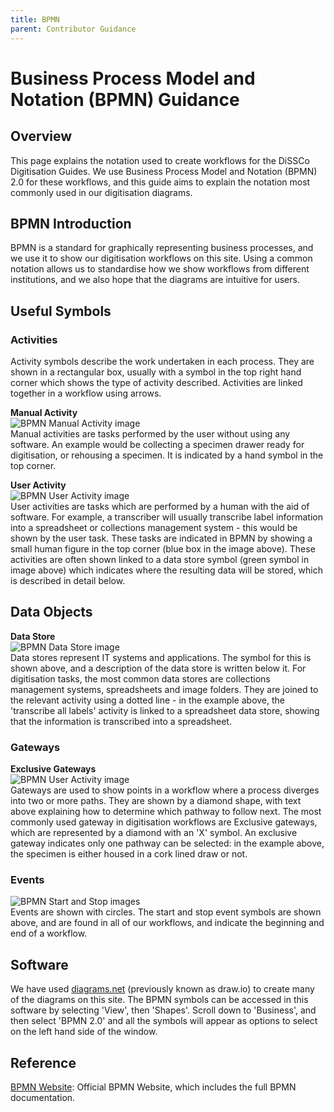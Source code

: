 ```yaml
---
title: BPMN
parent: Contributor Guidance
---
```


# Business Process Model and Notation (BPMN) Guidance

## Overview
This page explains the notation used to create workflows for the DiSSCo Digitisation Guides. We use Business Process Model and Notation (BPMN) 2.0 for these workflows, and this guide aims to explain the notation most commonly used in our digitisation diagrams.

## BPMN Introduction
BPMN is a standard for graphically representing business processes, and we use it to show our digitisation workflows on this site. Using a common notation allows us to standardise how we show workflows from different institutions, and we also hope that the diagrams are intuitive for users. 

## Useful Symbols

### Activities
Activity symbols describe the work undertaken in each process. They are shown in a rectangular box, usually with a symbol in the top right hand corner which shows the type of activity described. Activities are linked together in a workflow using arrows.

**Manual Activity**\
![BPMN Manual Activity image](https://github.com/lmfrench/lmfrench.github.io/blob/main/images/ManualBPMN.PNG?raw=true)\
Manual activities are tasks performed by the user without using any software. An example would be collecting a specimen drawer ready for digitisation, or rehousing a specimen. It is indicated by a hand symbol in the top corner.

**User Activity**\
![BPMN User Activity image](https://github.com/lmfrench/lmfrench.github.io/blob/main/images/UserBPMN.PNG?raw=true)<br/>
User activities are tasks which are performed by a human with the aid of software. For example, a transcriber will usually transcribe label information into a spreadsheet or collections management system - this would be shown by the user task. These tasks are indicated in BPMN by showing a small human figure in the top corner (blue box in the image above). These activities are often shown linked to a data store symbol (green symbol in image above) which indicates where the resulting data will be stored, which is described in detail below.

## Data Objects
**Data Store**\
![BPMN Data Store image](https://github.com/lmfrench/lmfrench.github.io/blob/main/images/DatabaseBPMN.PNG?raw=true)<br/>
Data stores represent IT systems and applications. The symbol for this is shown above, and a description of the data store is written below it. For digitisation tasks, the most common data stores are collections management systems, spreadsheets and image folders. They are joined to the relevant activity using a dotted line - in the example above, the 'transcribe all labels' activity is linked to a spreadsheet data store, showing that the information is transcribed into a spreadsheet.

### Gateways

**Exclusive Gateways**\
![BPMN User Activity image](https://github.com/lmfrench/lmfrench.github.io/blob/main/images/GatewayBPMN.PNG?raw=true)<br/>
Gateways are used to show points in a workflow where a process diverges into two or more paths. They are shown by a diamond shape, with text above explaining how to determine which pathway to follow next. The most commonly used gateway in digitisation workflows are Exclusive gateways, which are represented by a diamond with an 'X' symbol. An exclusive gateway indicates only one pathway can be selected: in the example above, the specimen is either housed in a cork lined draw or not.

### Events
![BPMN Start and Stop images](https://github.com/lmfrench/lmfrench.github.io/blob/main/images/StartBPMN.PNG?raw=true)<br/>
Events are shown with circles. The start and stop event symbols are shown above, and are found in all of our workflows, and indicate the beginning and end of a workflow.

## Software
We have used [diagrams.net](https://diagrams.net) (previously known as draw.io) to create many of the diagrams on this site. The BPMN symbols can be accessed in this software by selecting 'View', then 'Shapes'. Scroll down to 'Business', and then select 'BPMN 2.0' and all the symbols will appear as options to select on the left hand side of the window.

## Reference
[BPMN Website](https://bpmn.org): Official BPMN Website, which includes the full BPMN documentation.

